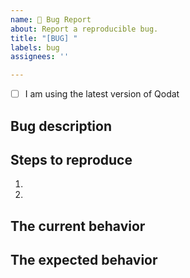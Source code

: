 ```yaml
---
name: 🐛 Bug Report
about: Report a reproducible bug.
title: "[BUG] "
labels: bug
assignees: ''

---
```


<!-- Replace "[ ]" with "[x]" to check the box below. -->
- [ ] I am using the latest version of Qodat

## Bug description

<!--
  Please provide a clear and concise description of what the bug is. Include
  screenshots if needed. Please test using the latest version of Qodat to
  make sure your issue has not already been fixed.
-->

## Steps to reproduce

1.
2.

<!--
  Your bug will get fixed much faster if we can easily reproduce the problem.
  So be sure to provide clear and concise steps for recreating the issue.
-->

## The current behavior

<!-- Describe the problem you are seeing. -->

## The expected behavior

<!-- Describe what should be happening (if the bug was fixed). -->
